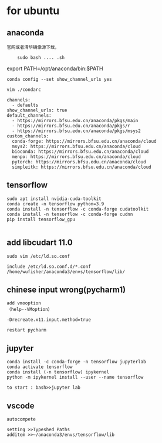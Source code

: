 # for ubuntu

## anaconda
    官网或者清华镜像源下载，
```linux
    sudo bash .... .sh
```
export PATH=/opt/anaconda/bin:$PATH

```
conda config --set show_channel_urls yes

```

```
vim ./condarc

channels:
  - defaults
show_channel_urls: true
default_channels:
  - https://mirrors.bfsu.edu.cn/anaconda/pkgs/main
  - https://mirrors.bfsu.edu.cn/anaconda/pkgs/r
  - https://mirrors.bfsu.edu.cn/anaconda/pkgs/msys2
custom_channels:
  conda-forge: https://mirrors.bfsu.edu.cn/anaconda/cloud
  msys2: https://mirrors.bfsu.edu.cn/anaconda/cloud
  bioconda: https://mirrors.bfsu.edu.cn/anaconda/cloud
  menpo: https://mirrors.bfsu.edu.cn/anaconda/cloud
  pytorch: https://mirrors.bfsu.edu.cn/anaconda/cloud
  simpleitk: https://mirrors.bfsu.edu.cn/anaconda/cloud
```



## tensorflow
```
sudo apt install nvidia-cuda-toolkit
conda create -n tensorflow python=3.9
conda install -n tensorflow -c conda-forge cudatoolkit
conda install -n tensorflow -c conda-forge cudnn
pip install tensorflow_gpu


```

## add libcudart 11.0 
```
sudo vim /etc/ld.so.conf

include /etc/ld.so.conf.d/*.conf
/home/wufisher/anaconda3/envs/tensorflow/lib/

```

## chinese input wrong(pycharm1)
    add vmooption
    （help--VMoption）
```commandline
-Drecreate.x11.input.method=true
```
    restart pycharm
## jupyter
```
conda install -c conda-forge -n tensorflow jupyterlab
conda activate tensorflow 
conda install (-n tensorflow) ipykernel
python -m ipykernel install --user --name tensorflow

to start : bash>>jupyter lab
```

## vscode 
    autocompete
  ```
  setting >>Typeshed Paths
  additem >>~/anaconda3/envs/tensorflow/lib

  ```